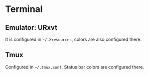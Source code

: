# Terminal

## Emulator: URxvt

It is configured in `~/.Xresources`, colors are also configured there. 

## Tmux

Configured in `~/.tmux.conf`. Status bar colors are configured there.
